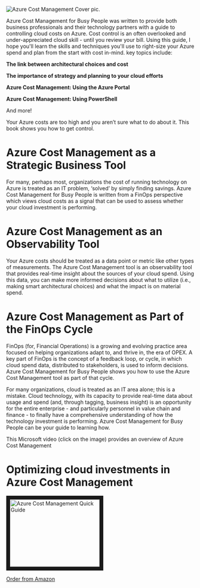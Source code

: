 

![Azure Cost Management Cover pic.](https://acmpstor.blob.core.windows.net/acmpblob1/Azure-Cost-Management-Cover-2.png)


Azure Cost Management for Busy People was written to provide both business professionals and their technology partners with a guide to controlling cloud costs on Azure. Cost control is an often overlooked and under-appreciated cloud skill - until you review your bill. Using this guide, I hope you'll learn the skills and techniques you'll use to right-size your Azure spend and plan from the start with cost in-mind. key topics include:

**The link between architectural choices and cost**

**The importance of strategy and planning to your cloud efforts**

**Azure Cost Management: Using the Azure Portal**

**Azure Cost Management: Using PowerShell**



And more!


Your Azure costs are too high and you aren’t sure what to do about it. This book shows you how to get control.

# Azure Cost Management as a Strategic Business Tool

For many, perhaps most, organizations the cost of running technology on Azure is treated as an IT problem, ‘solved’ by simply finding savings. Azure Cost Management for Busy People is written from a FinOps perspective which views cloud costs as a signal that can be used to assess whether your cloud investment is performing.


# Azure Cost Management as an Observability Tool

Your Azure costs should be treated as a data point or metric like other types of measurements. The Azure Cost Management tool is an observability tool that provides real-time insight about the sources of your cloud spend. Using this data, you can make more informed decisions about what to utilize (i.e., making smart architectural choices) and what the impact is on material spend.


# Azure Cost Management as Part of the FinOps Cycle

FinOps (for, Financial Operations) is a growing and evolving practice area focused on helping organizations adapt to, and thrive in, the era of OPEX. A key part of FinOps is the concept of a feedback loop, or cycle, in which cloud spend data, distributed to stakeholders, is used to inform decisions. Azure Cost Management for Busy People shows you how to use the Azure Cost Management tool as part of that cycle.


For many organizations, cloud is treated as an IT area alone; this is a mistake. Cloud technology, with its capacity to provide real-time data about usage and spend (and, through tagging, business insight) is an opportunity for the entire enterprise - and particularly personnel in value chain and finance - to finally have a comprehensive understanding of how the technology investment is performing.
Azure Cost Management for Busy People can be your guide to learning how.

This Microsoft video (click on the image) provides an overview of Azure Cost Management

# Optimizing cloud investments in Azure Cost Management

<a href="https://youtu.be/cSNPoAb-TNc?si=n3b12iEuzoA3V50Z
" target="_blank"><img src="https://acmpstor.blob.core.windows.net/acmpblob1/Azure-Cost-Management-Banner.png" 
alt="Azure Cost Management Quick Guide" width="240" height="180" border="10" /></a>




[Order from Amazon](https://www.amazon.com/Azure-Cost-Management-Busy-People-ebook/dp/B07YDT8SZ9/ref=sr_1_1?crid=3HZIOGSHZ79JY&keywords=azure+cost+management+for+busy+people&qid=1698863663&sprefix=azure+cost+management+for+busy+people%2Caps%2C156&sr=8-1)




